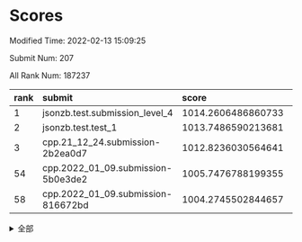 # Scores

Modified Time: 2022-02-13 15:09:25

Submit Num: 207

All Rank Num: 187237

| rank |               submit               |       score        |       sigma        | pk_num |
| :--- | :--------------------------------- | :----------------- | :----------------- | :----- |
| 1    | jsonzb.test.submission_level_4     | 1014.2606486860733 | 0.8151243061305815 | 3614   |
| 2    | jsonzb.test.test_1                 | 1013.7486590213681 | 0.8258042055078441 | 3616   |
| 3    | cpp.21_12_24.submission-2b2ea0d7   | 1012.8236030564641 | 0.7972395387816127 | 3615   |
| 54   | cpp.2022_01_09.submission-5b0e3de2 | 1005.7476788199355 | 0.7408890745592736 | 3622   |
| 58   | cpp.2022_01_09.submission-816672bd | 1004.2745502844657 | 0.7077362743766785 | 3618   |


<details>
<summary>全部</summary>

| rank |                 submit                 |       score        |       sigma        | pk_num |
| :--- | :------------------------------------- | :----------------- | :----------------- | :----- |
| 1    | jsonzb.test.submission_level_4         | 1014.2606486860733 | 0.8151243061305815 | 3614   |
| 2    | jsonzb.test.test_1                     | 1013.7486590213681 | 0.8258042055078441 | 3616   |
| 3    | cpp.21_12_24.submission-2b2ea0d7       | 1012.8236030564641 | 0.7972395387816127 | 3615   |
| 4    | gobigger.level_3.submission_level_3_43 | 1011.4055167784178 | 0.7884373696231989 | 3616   |
| 5    | gobigger.level_3.submission_level_3_29 | 1011.1841074329793 | 0.7593520125521264 | 3611   |
| 6    | gobigger.level_3.submission_level_3_38 | 1011.1305624971905 | 0.7694479244161231 | 3619   |
| 7    | gobigger.level_3.submission_level_3_39 | 1011.0396330243146 | 0.7584786061007411 | 3620   |
| 8    | gobigger.level_3.submission_level_3_9  | 1010.9622334772066 | 0.7639447269958151 | 3615   |
| 9    | gobigger.level_3.submission_level_3_2  | 1010.9457579045892 | 0.7903510948507243 | 3615   |
| 10   | gobigger.level_3.submission_level_3_1  | 1010.8403500773405 | 0.7570108492016091 | 3619   |
| 11   | gobigger.level_3.submission_level_3_42 | 1010.8200190442915 | 0.7669970949916785 | 3619   |
| 12   | gobigger.level_3.submission_level_3_24 | 1010.7653110275559 | 0.7668446189788957 | 3619   |
| 13   | gobigger.level_3.submission_level_3_40 | 1010.6901475515624 | 0.7773018377915843 | 3621   |
| 14   | gobigger.level_3.submission_level_3_33 | 1010.651195208912  | 0.7636171818904222 | 3620   |
| 15   | gobigger.level_3.submission_level_3_46 | 1010.4989552299393 | 0.7639734109242456 | 3618   |
| 16   | gobigger.level_3.submission_level_3_49 | 1010.4485516730542 | 0.7738373957954664 | 3622   |
| 17   | gobigger.level_3.submission_level_3_41 | 1010.4107665220216 | 0.779631392961379  | 3622   |
| 18   | gobigger.level_3.submission_level_3_6  | 1010.3395409051343 | 0.7644916526719664 | 3620   |
| 19   | gobigger.level_3.submission_level_3_7  | 1010.3279388835239 | 0.7662309740051666 | 3617   |
| 20   | gobigger.level_3.submission_level_3_13 | 1010.2461384433898 | 0.7501322010372764 | 3620   |
| 21   | gobigger.level_3.submission_level_3_36 | 1010.0726864138293 | 0.7713400147711826 | 3615   |
| 22   | gobigger.level_3.submission_level_3_12 | 1010.0604129382091 | 0.7639115971319426 | 3617   |
| 23   | gobigger.level_3.submission_level_3_31 | 1009.9970959829682 | 0.749603727451587  | 3616   |
| 24   | gobigger.level_3.submission_level_3_15 | 1009.9807979369268 | 0.771647111161556  | 3618   |
| 25   | gobigger.level_3.submission_level_3_14 | 1009.9153158792273 | 0.7452895984782894 | 3615   |
| 26   | gobigger.level_3.submission_level_3_4  | 1009.8939839657996 | 0.7680130512164237 | 3614   |
| 27   | gobigger.level_3.submission_level_3_3  | 1009.8844005451824 | 0.7501853624048057 | 3618   |
| 28   | gobigger.level_3.submission_level_3_5  | 1009.8509066443689 | 0.7718836870346784 | 3622   |
| 29   | gobigger.level_3.submission_level_3_20 | 1009.8352212167503 | 0.7822070603982857 | 3619   |
| 30   | gobigger.level_3.submission_level_3_11 | 1009.8142015023116 | 0.7782704816625591 | 3622   |
| 31   | gobigger.level_3.submission_level_3_26 | 1009.7722767863042 | 0.7706086631523245 | 3616   |
| 32   | gobigger.level_3.submission_level_3_34 | 1009.7522295793945 | 0.7483797304963531 | 3619   |
| 33   | gobigger.level_3.submission_level_3_16 | 1009.6460361781074 | 0.7495108455909592 | 3621   |
| 34   | gobigger.level_3.submission_level_3_23 | 1009.5626876237851 | 0.7618744868441842 | 3618   |
| 35   | gobigger.level_3.submission_level_3_44 | 1009.5221112161456 | 0.7536295386334655 | 3617   |
| 36   | gobigger.level_3.submission_level_3_27 | 1009.5029647427806 | 0.7588932120410238 | 3619   |
| 37   | gobigger.level_3.submission_level_3_35 | 1009.4853858368641 | 0.7533197425593428 | 3617   |
| 38   | gobigger.level_3.submission_level_3_28 | 1009.463199068393  | 0.7731802925530393 | 3618   |
| 39   | gobigger.level_3.submission_level_3_25 | 1009.4208313109275 | 0.7522678178510134 | 3618   |
| 40   | gobigger.level_3.submission_level_3_37 | 1009.3931453971695 | 0.7654963045218826 | 3619   |
| 41   | gobigger.level_3.submission_level_3_45 | 1009.3133491231741 | 0.7663446026582692 | 3617   |
| 42   | gobigger.level_3.submission_level_3_47 | 1009.2749102403071 | 0.7474992412440817 | 3619   |
| 43   | gobigger.level_3.submission_level_3_17 | 1009.2240102273951 | 0.7391551663712631 | 3619   |
| 44   | gobigger.level_3.submission_level_3_18 | 1009.1161996278785 | 0.7390248557443747 | 3620   |
| 45   | gobigger.level_3.submission_level_3_19 | 1009.1078500370211 | 0.7545739388456492 | 3623   |
| 46   | gobigger.level_3.submission_level_3_30 | 1009.058525402301  | 0.751086830567986  | 3618   |
| 47   | gobigger.level_3.submission_level_3_8  | 1009.0383368262098 | 0.7473109686239979 | 3619   |
| 48   | gobigger.level_3.submission_level_3_32 | 1009.0283244694531 | 0.7509739301009658 | 3617   |
| 49   | gobigger.level_3.submission_level_3_0  | 1008.929686835668  | 0.7519118485132498 | 3613   |
| 50   | gobigger.level_3.submission_level_3_10 | 1008.5790545026833 | 0.7441889374801567 | 3619   |
| 51   | gobigger.level_3.submission_level_3_21 | 1008.45020461205   | 0.7431523440504002 | 3619   |
| 52   | gobigger.level_3.submission_level_3_48 | 1008.1132191134333 | 0.7467123607556073 | 3618   |
| 53   | gobigger.level_3.submission_level_3_22 | 1008.0927302384256 | 0.7337651066751221 | 3616   |
| 54   | cpp.2022_01_09.submission-5b0e3de2     | 1005.7476788199355 | 0.7408890745592736 | 3622   |
| 55   | gobigger.level_1.submission_level_1_6  | 1004.9683165385084 | 0.7130175369820264 | 3615   |
| 56   | gobigger.level_1.submission_level_1_1  | 1004.6269947062145 | 0.7279749465553718 | 3619   |
| 57   | gobigger.level_1.submission_level_1_27 | 1004.3883968512217 | 0.7138790155196403 | 3614   |
| 58   | cpp.2022_01_09.submission-816672bd     | 1004.2745502844657 | 0.7077362743766785 | 3618   |
| 59   | gobigger.level_1.submission_level_1_47 | 1004.2247806903844 | 0.7059643350334306 | 3621   |
| 60   | gobigger.level_1.submission_level_1_41 | 1004.2086204602373 | 0.724291916288457  | 3620   |
| 61   | gobigger.level_1.submission_level_1_32 | 1004.1333399138329 | 0.7157709940414373 | 3620   |
| 62   | gobigger.level_1.submission_level_1_4  | 1004.0212067571096 | 0.7079588801649835 | 3621   |
| 63   | gobigger.level_1.submission_level_1_44 | 1003.896418924899  | 0.7240223962508159 | 3623   |
| 64   | gobigger.level_1.submission_level_1_49 | 1003.8887132020699 | 0.7230684628442893 | 3623   |
| 65   | gobigger.level_1.submission_level_1_2  | 1003.8872699831647 | 0.7033500285714949 | 3622   |
| 66   | gobigger.level_1.submission_level_1_37 | 1003.7970373121453 | 0.7191015605348555 | 3618   |
| 67   | gobigger.level_1.submission_level_1_10 | 1003.6923305337792 | 0.7249885952991009 | 3612   |
| 68   | gobigger.level_1.submission_level_1_3  | 1003.672356214932  | 0.7203701271915031 | 3614   |
| 69   | gobigger.level_1.submission_level_1_40 | 1003.6719188223435 | 0.7269568647480383 | 3617   |
| 70   | gobigger.level_1.submission_level_1_24 | 1003.6413866585636 | 0.7208509569385592 | 3615   |
| 71   | gobigger.level_1.submission_level_1_21 | 1003.5684846440549 | 0.7177830118289236 | 3614   |
| 72   | gobigger.level_1.submission_level_1_15 | 1003.5642299476369 | 0.7134917112494422 | 3619   |
| 73   | gobigger.level_1.submission_level_1_17 | 1003.5436355851458 | 0.726507708159453  | 3620   |
| 74   | gobigger.level_1.submission_level_1_19 | 1003.5247568946116 | 0.718902775483244  | 3621   |
| 75   | gobigger.level_1.submission_level_1_16 | 1003.4621328154223 | 0.7254651433408708 | 3618   |
| 76   | gobigger.level_1.submission_level_1_13 | 1003.4392668811932 | 0.7151589947040219 | 3620   |
| 77   | gobigger.level_1.submission_level_1_18 | 1003.4238658348866 | 0.7112584458998986 | 3616   |
| 78   | gobigger.level_1.submission_level_1_23 | 1003.4061018573685 | 0.7101385895565989 | 3613   |
| 79   | gobigger.level_1.submission_level_1_11 | 1003.3308064718246 | 0.7186280174363046 | 3619   |
| 80   | gobigger.level_1.submission_level_1_34 | 1003.3193404247015 | 0.7150342485386197 | 3621   |
| 81   | gobigger.level_1.submission_level_1_29 | 1003.2868488120628 | 0.7196034558033478 | 3620   |
| 82   | gobigger.level_1.submission_level_1_33 | 1003.2574849831643 | 0.7171755839331517 | 3616   |
| 83   | gobigger.level_1.submission_level_1_0  | 1003.1731492646578 | 0.7130909347616179 | 3618   |
| 84   | gobigger.level_1.submission_level_1_46 | 1003.1567188152101 | 0.6988853422074158 | 3619   |
| 85   | gobigger.level_1.submission_level_1_39 | 1003.0790087865138 | 0.715646166834506  | 3618   |
| 86   | gobigger.level_1.submission_level_1_45 | 1002.9812884835318 | 0.7142593672047458 | 3622   |
| 87   | gobigger.level_1.submission_level_1_5  | 1002.9114213259713 | 0.7177611538911637 | 3612   |
| 88   | gobigger.level_1.submission_level_1_22 | 1002.89149488504   | 0.7043715942879478 | 3623   |
| 89   | gobigger.level_1.submission_level_1_20 | 1002.8541149854548 | 0.7037105371744056 | 3614   |
| 90   | gobigger.level_1.submission_level_1_8  | 1002.8442254808243 | 0.7103813614929578 | 3619   |
| 91   | gobigger.level_1.submission_level_1_35 | 1002.8380594730144 | 0.7150633886722879 | 3614   |
| 92   | gobigger.level_1.submission_level_1_14 | 1002.8059781970085 | 0.7197408821828519 | 3619   |
| 93   | gobigger.level_1.submission_level_1_42 | 1002.7172137810644 | 0.7181622232668888 | 3621   |
| 94   | gobigger.level_1.submission_level_1_28 | 1002.5511573921365 | 0.7174040657078903 | 3614   |
| 95   | gobigger.level_1.submission_level_1_36 | 1002.5347408988146 | 0.708414037753825  | 3623   |
| 96   | gobigger.level_1.submission_level_1_7  | 1002.4077551995389 | 0.713018498802351  | 3617   |
| 97   | gobigger.level_1.submission_level_1_38 | 1002.3916468807748 | 0.7154512490637714 | 3619   |
| 98   | gobigger.level_1.submission_level_1_48 | 1002.1960750828077 | 0.7156710336037334 | 3620   |
| 99   | gobigger.level_1.submission_level_1_43 | 1002.1240426703599 | 0.7202205689460421 | 3621   |
| 100  | gobigger.level_1.submission_level_1_25 | 1002.0987686308531 | 0.7041008746271358 | 3618   |
| 101  | gobigger.level_1.submission_level_1_31 | 1001.9617682836295 | 0.7102123715148222 | 3616   |
| 102  | gobigger.level_1.submission_level_1_12 | 1001.8981351757081 | 0.716991822735572  | 3618   |
| 103  | gobigger.level_1.submission_level_1_30 | 1001.8689258300282 | 0.7257333106536838 | 3622   |
| 104  | gobigger.level_1.submission_level_1_9  | 1001.8664267751839 | 0.7105962597088724 | 3613   |
| 105  | gobigger.level_1.submission_level_1_26 | 1001.8420341028586 | 0.7105995457607751 | 3617   |
| 106  | gobigger.random.submission_random_18   | 997.3283617470646  | 0.7033568432808979 | 3614   |
| 107  | gobigger.random.submission_random_8    | 997.3051949526354  | 0.7040427723752595 | 3618   |
| 108  | gobigger.random.submission_random_15   | 997.077791753837   | 0.704569266023566  | 3618   |
| 109  | gobigger.random.submission_random_25   | 997.0353295915462  | 0.7094997716564926 | 3621   |
| 110  | gobigger.random.submission_random_6    | 996.9183420081379  | 0.6952688594154136 | 3617   |
| 111  | gobigger.random.submission_random_12   | 996.8918523836369  | 0.7005454480678365 | 3618   |
| 112  | gobigger.random.submission_random_36   | 996.8489781774376  | 0.7077732254576038 | 3620   |
| 113  | gobigger.random.submission_random_19   | 996.6637944305563  | 0.7037277623714593 | 3614   |
| 114  | gobigger.random.submission_random_7    | 996.6635093910559  | 0.707526310772717  | 3620   |
| 115  | gobigger.random.submission_random_39   | 996.6405272779342  | 0.7056219528838882 | 3621   |
| 116  | gobigger.random.submission_random_16   | 996.5241264987958  | 0.69883064900176   | 3618   |
| 117  | gobigger.random.submission_random_1    | 996.4571888328738  | 0.7098057493263392 | 3621   |
| 118  | gobigger.random.submission_random_48   | 996.455689434451   | 0.700372616746806  | 3616   |
| 119  | gobigger.random.submission_random_9    | 996.3994584035061  | 0.7157078805717534 | 3615   |
| 120  | gobigger.random.submission_random_29   | 996.3594169722431  | 0.716899672478187  | 3622   |
| 121  | gobigger.random.submission_random_13   | 996.3552900789143  | 0.7142233172757062 | 3615   |
| 122  | gobigger.random.submission_random_17   | 996.3371960844094  | 0.7019868726134447 | 3624   |
| 123  | gobigger.random.submission_random_21   | 996.2288942695153  | 0.715504000292339  | 3620   |
| 124  | gobigger.random.submission_random_47   | 996.1592476421588  | 0.7182116069522313 | 3613   |
| 125  | gobigger.random.submission_random_42   | 996.0836592669511  | 0.7047463459894109 | 3619   |
| 126  | gobigger.random.submission_random_30   | 996.0242554232652  | 0.7056556892289321 | 3620   |
| 127  | gobigger.random.submission_random_20   | 995.9906629828616  | 0.703990388667663  | 3614   |
| 128  | gobigger.random.submission_random_40   | 995.9776263188784  | 0.7379590584858943 | 3623   |
| 129  | gobigger.random.submission_random_41   | 995.9587416329675  | 0.7108864953006936 | 3622   |
| 130  | gobigger.random.submission_random_3    | 995.9472716937479  | 0.7131202080521485 | 3623   |
| 131  | gobigger.random.submission_random_5    | 995.943413030862   | 0.7220054349832747 | 3618   |
| 132  | gobigger.random.submission_random_26   | 995.9077637814202  | 0.705472789299585  | 3618   |
| 133  | gobigger.random.submission_random_34   | 995.905771886507   | 0.7209624831091186 | 3617   |
| 134  | gobigger.random.submission_random_10   | 995.8443765588039  | 0.7194861599236516 | 3617   |
| 135  | gobigger.random.submission_random_0    | 995.828915655713   | 0.7130086692202283 | 3621   |
| 136  | gobigger.random.submission_random_23   | 995.8225297936016  | 0.7097619675692345 | 3619   |
| 137  | gobigger.random.submission_random_49   | 995.8216911159857  | 0.706553635445427  | 3617   |
| 138  | gobigger.random.submission_random_38   | 995.8101450013367  | 0.7121548082508901 | 3620   |
| 139  | gobigger.random.submission_random_43   | 995.766064616101   | 0.7094297383539807 | 3619   |
| 140  | gobigger.random.submission_random_46   | 995.7612128369359  | 0.7088872113636183 | 3617   |
| 141  | gobigger.random.submission_random_24   | 995.7402499635404  | 0.7061346243358592 | 3616   |
| 142  | gobigger.random.submission_random_22   | 995.7364668135284  | 0.7265028437187652 | 3622   |
| 143  | gobigger.random.submission_random_37   | 995.6460692291647  | 0.7140602515803275 | 3612   |
| 144  | gobigger.random.submission_random_45   | 995.6460061463772  | 0.6946002021175058 | 3616   |
| 145  | gobigger.random.submission_random_14   | 995.5809377171659  | 0.7157649613012295 | 3617   |
| 146  | gobigger.random.submission_random_4    | 995.4575257891352  | 0.7087440212957239 | 3620   |
| 147  | gobigger.random.submission_random_35   | 995.4244422603012  | 0.7116094431372072 | 3621   |
| 148  | gobigger.random.submission_random_31   | 995.4223576279495  | 0.7158792244834721 | 3621   |
| 149  | gobigger.random.submission_random_28   | 995.4206301227398  | 0.7152467266127603 | 3619   |
| 150  | gobigger.random.submission_random_33   | 995.413708972136   | 0.7208153520431578 | 3622   |
| 151  | gobigger.random.submission_random_27   | 995.2915871658329  | 0.7312535169858448 | 3621   |
| 152  | gobigger.random.submission_random_44   | 995.158459973898   | 0.7049892155552034 | 3615   |
| 153  | gobigger.random.submission_random_11   | 995.1464912085572  | 0.7288206232038246 | 3615   |
| 154  | gobigger.random.submission_random_2    | 995.0305012118911  | 0.7219753134843424 | 3619   |
| 155  | gobigger.random.submission_random_32   | 994.8234996411525  | 0.7230715454836942 | 3617   |
| 156  | gobigger.level_2.submission_level_2_24 | 993.9801507156766  | 0.7293842422842718 | 3616   |
| 157  | gobigger.level_2.submission_level_2_40 | 993.4618128925864  | 0.7227356966957709 | 3617   |
| 158  | gobigger.level_2.submission_level_2_27 | 993.273400099065   | 0.7288518915825856 | 3617   |
| 159  | gobigger.level_2.submission_level_2_37 | 993.2566862579953  | 0.739265125617188  | 3620   |
| 160  | gobigger.level_2.submission_level_2_39 | 993.2319303282526  | 0.7346087011799715 | 3619   |
| 161  | gobigger.level_2.submission_level_2_1  | 993.1653495798851  | 0.7628993409856646 | 3622   |
| 162  | gobigger.level_2.submission_level_2_36 | 993.1618759965546  | 0.7334687061032961 | 3620   |
| 163  | gobigger.level_2.submission_level_2_5  | 992.9974442327857  | 0.7391823214996234 | 3611   |
| 164  | gobigger.level_2.submission_level_2_11 | 992.9506251708143  | 0.7327651913559935 | 3620   |
| 165  | gobigger.level_2.submission_level_2_8  | 992.926116129553   | 0.755681565275975  | 3617   |
| 166  | gobigger.level_2.submission_level_2_0  | 992.920720270307   | 0.7283499995844962 | 3620   |
| 167  | gobigger.level_2.submission_level_2_42 | 992.7889359208056  | 0.7310670057511163 | 3618   |
| 168  | gobigger.level_2.submission_level_2_46 | 992.6424300369488  | 0.7495947529966643 | 3616   |
| 169  | gobigger.level_2.submission_level_2_45 | 992.5634968613343  | 0.7375594181280218 | 3618   |
| 170  | gobigger.level_2.submission_level_2_13 | 992.5345072972517  | 0.7319020532747563 | 3616   |
| 171  | gobigger.level_2.submission_level_2_31 | 992.5274938034024  | 0.7339900831798974 | 3623   |
| 172  | gobigger.level_2.submission_level_2_43 | 992.4969071593055  | 0.7407220906499095 | 3621   |
| 173  | gobigger.level_2.submission_level_2_38 | 992.3811102412203  | 0.7333756939565123 | 3621   |
| 174  | gobigger.level_2.submission_level_2_34 | 992.3522391664119  | 0.7310094067578342 | 3619   |
| 175  | gobigger.level_2.submission_level_2_26 | 992.3258866279979  | 0.7339372968367057 | 3621   |
| 176  | gobigger.level_2.submission_level_2_49 | 992.2585840305946  | 0.7329351218688442 | 3615   |
| 177  | gobigger.level_2.submission_level_2_35 | 992.2359512289468  | 0.7433968888234637 | 3610   |
| 178  | gobigger.level_2.submission_level_2_22 | 992.2339400202045  | 0.7476789835254387 | 3617   |
| 179  | gobigger.level_2.submission_level_2_2  | 992.1503342211403  | 0.7625968781782875 | 3620   |
| 180  | gobigger.level_2.submission_level_2_21 | 992.0982249163075  | 0.7361718000822047 | 3621   |
| 181  | gobigger.level_2.submission_level_2_25 | 992.0712394581996  | 0.7445687985228437 | 3619   |
| 182  | gobigger.level_2.submission_level_2_44 | 992.022700759804   | 0.7213464098543463 | 3619   |
| 183  | gobigger.level_2.submission_level_2_9  | 992.0074316026863  | 0.736593565509346  | 3620   |
| 184  | gobigger.level_2.submission_level_2_18 | 991.9595323948647  | 0.7428411335255146 | 3615   |
| 185  | gobigger.level_2.submission_level_2_28 | 991.9585344549586  | 0.7419598488989984 | 3620   |
| 186  | gobigger.level_2.submission_level_2_4  | 991.9229922690879  | 0.7527413119477177 | 3616   |
| 187  | gobigger.level_2.submission_level_2_19 | 991.8400833663378  | 0.7765259903852594 | 3611   |
| 188  | gobigger.level_2.submission_level_2_30 | 991.839402644719   | 0.7396826035955458 | 3617   |
| 189  | gobigger.level_2.submission_level_2_48 | 991.8055611405466  | 0.7536954300744801 | 3618   |
| 190  | gobigger.level_2.submission_level_2_41 | 991.7416730029904  | 0.7406649026692442 | 3619   |
| 191  | gobigger.level_2.submission_level_2_14 | 991.4561039933593  | 0.7404785701917065 | 3620   |
| 192  | gobigger.level_2.submission_level_2_20 | 991.455684450727   | 0.7446025868975664 | 3617   |
| 193  | gobigger.level_2.submission_level_2_16 | 991.4441455719705  | 0.7396863790287358 | 3620   |
| 194  | gobigger.level_2.submission_level_2_17 | 991.4115377998579  | 0.7529633009215462 | 3619   |
| 195  | gobigger.level_2.submission_level_2_29 | 991.367150038175   | 0.7503718356499021 | 3618   |
| 196  | gobigger.level_2.submission_level_2_10 | 991.2958364435098  | 0.7486643701125847 | 3616   |
| 197  | gobigger.level_2.submission_level_2_23 | 991.2889174995387  | 0.7329640047415596 | 3618   |
| 198  | gobigger.level_2.submission_level_2_33 | 991.2113264367076  | 0.7485237874766164 | 3618   |
| 199  | gobigger.level_2.submission_level_2_32 | 991.2101454339978  | 0.7491620296557163 | 3614   |
| 200  | gobigger.level_2.submission_level_2_3  | 991.05500197433    | 0.7523154427487794 | 3621   |
| 201  | gobigger.level_2.submission_level_2_47 | 990.9047942715395  | 0.7330415614826872 | 3620   |
| 202  | gobigger.level_2.submission_level_2_6  | 990.6998811408508  | 0.7426520762430271 | 3618   |
| 203  | gobigger.level_2.submission_level_2_12 | 990.3776289383475  | 0.7655349092295877 | 3612   |
| 204  | gobigger.level_2.submission_level_2_7  | 990.0824933912239  | 0.7840300007462084 | 3619   |
| 205  | gobigger.level_2.submission_level_2_15 | 990.0407656882264  | 0.7646214227066114 | 3619   |
| 206  | gobigger.none.submission_none_1        | 979.5150829050431  | 1.1996521178184139 | 3613   |
| 207  | gobigger.none.submission_none_0        | 976.2841855455337  | 1.4600645439620255 | 3617   |

</details>